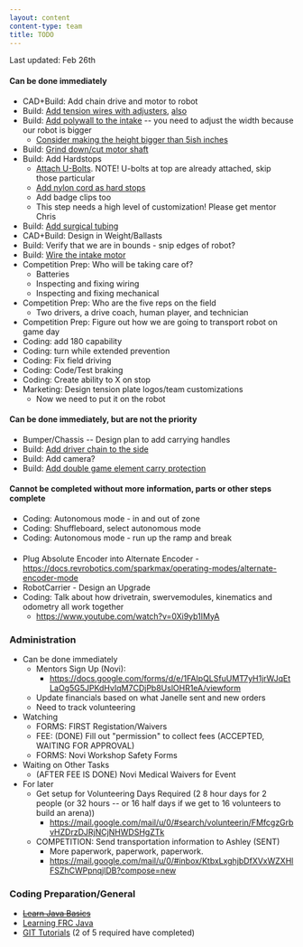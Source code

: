 ```yaml
---
layout: content
content-type: team
title: TODO
---
```

Last updated: Feb 26th 

#### Can be done immediately
* CAD+Build: Add chain drive and motor to robot
* Build: [Add tension wires with adjusters](https://youtu.be/rltMrhk1spM?t=7062), [also](https://www.youtube.com/watch?v=Y3frFlVkLmc&list=PLrna2STRqYY87NvF51rnfGlbh-su3NSHM&index=32&t=2301s)
* Build: [Add polywall to the intake](https://youtu.be/cAuw28GBfac?t=5149) -- you need to adjust the width because our robot is bigger
    * [Consider making the height bigger than 5ish inches](https://youtu.be/HqV5bPj1rbc?t=752)
* Build: [Grind down/cut motor shaft](https://youtu.be/cAuw28GBfac?t=6659)
* Build: Add Hardstops
    * [Attach U-Bolts](https://www.youtube.com/watch?v=Y3frFlVkLmc&list=PLrna2STRqYY87NvF51rnfGlbh-su3NSHM&index=32&t=137s). NOTE! U-bolts at top are already attached, skip those particular 
    * [Add nylon cord as hard stops](https://www.youtube.com/watch?v=Y3frFlVkLmc&list=PLrna2STRqYY87NvF51rnfGlbh-su3NSHM&index=32&t=3126s)
    * Add badge clips too
    * This step needs a high level of customization! Please get mentor Chris
* Build: [Add surgical tubing](https://www.youtube.com/watch?v=Y3frFlVkLmc&list=PLrna2STRqYY87NvF51rnfGlbh-su3NSHM&index=31&t=4724s)
* CAD+Build: Design in Weight/Ballasts
* Build: Verify that we are in bounds - snip edges of robot?
* Build: [Wire the intake motor](https://www.youtube.com/watch?v=6Tk_cv8Iqrs&list=PLrna2STRqYY87NvF51rnfGlbh-su3NSHM&index=35&t=12554s)
* Competition Prep: Who will be taking care of?
    * Batteries
    * Inspecting and fixing wiring
    * Inspecting and fixing mechanical
* Competition Prep: Who are the five reps on the field
    * Two drivers, a drive coach, human player, and technician
* Competition Prep: Figure out how we are going to transport robot on game day
* Coding: add 180 capability
* Coding: turn while extended prevention
* Coding: Fix field driving
* Coding: Code/Test braking
* Coding: Create ability to X on stop
* Marketing: Design tension plate logos/team customizations
    * Now we need to put it on the robot

#### Can be done immediately, but are not the priority
* Bumper/Chassis -- Design plan to add carrying handles 
* Build: [Add driver chain to the side](https://www.youtube.com/watch?v=rltMrhk1spM&list=PLrna2STRqYY87NvF51rnfGlbh-su3NSHM&index=30&t=98s)
* Build: Add camera?
* Build: [Add double game element carry protection](https://youtu.be/HqV5bPj1rbc?t=1246)

#### Cannot be completed without more information, parts or other steps complete
* Coding: Autonomous mode - in and out of zone
* Coding: Shuffleboard, select autonomous mode
* Coding: Autonomous mode - run up the ramp and break

#### 
* Plug Absolute Encoder into Alternate Encoder - https://docs.revrobotics.com/sparkmax/operating-modes/alternate-encoder-mode
* RobotCarrier - Design an Upgrade 
* Coding: Talk about how drivetrain, swervemodules, kinematics and odometry all work together
    * https://www.youtube.com/watch?v=0Xi9yb1IMyA


### Administration
* Can be done immediately    
    * Mentors Sign Up (Novi):
        * https://docs.google.com/forms/d/e/1FAIpQLSfuUMT7yH1jrWJqEtLaOg5G5JPKdHvIqM7CDjPb8UslOHR1eA/viewform    
    * Update financials based on what Janelle sent and new orders 
    * Need to track volunteering
* Watching
    * FORMS: FIRST Registation/Waivers
    * FEE: (DONE) Fill out "permission" to collect fees  (ACCEPTED, WAITING FOR APPROVAL)
    * FORMS: Novi Workshop Safety Forms
* Waiting on Other Tasks
    * (AFTER FEE IS DONE) Novi Medical Waivers for Event
* For later
    * Get setup for Volunteering Days Required (2 8 hour days for 2 people (or 32 hours -- or 16 half days if we get to 16 volunteers to build an arena))
        * https://mail.google.com/mail/u/0/#search/volunteerin/FMfcgzGrbvHZDrzDJRjNCjNHWDSHgZTk
    * COMPETITION: Send transportation information to Ashley (SENT) 
        * More paperwork, paperwork, paperwork.
        * https://mail.google.com/mail/u/0/#inbox/KtbxLxghjbDfXVxWZXHlFSZhCWPpnqjlDB?compose=new


### Coding Preparation/General
* ~~[Learn Java Basics](tutorials/java)~~
* [Learning FRC Java](tutorials/frc-java)
* [GIT Tutorials](tutorials/git) (2 of 5 required have completed)
